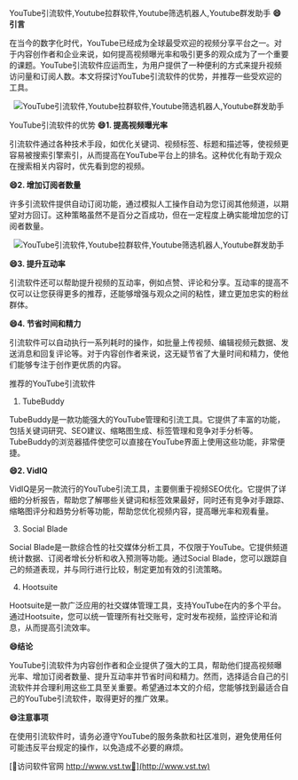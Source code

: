 YouTube引流软件,Youtube拉群软件,Youtube筛选机器人,Youtube群发助手
**😄引言**

在当今的数字化时代，YouTube已经成为全球最受欢迎的视频分享平台之一。对于内容创作者和企业来说，如何提高视频曝光率和吸引更多的观众成为了一个重要的课题。YouTube引流软件应运而生，为用户提供了一种便利的方式来提升视频访问量和订阅人数。本文将探讨YouTube引流软件的优势，并推荐一些受欢迎的工具。

 <center><img src="https://vst.tw/MP4/tuiguang/png/5.png" alt="YouTube引流软件,Youtube拉群软件,Youtube筛选机器人,Youtube群发助手"></center>

YouTube引流软件的优势
**😄1. 提高视频曝光率**

引流软件通过各种技术手段，如优化关键词、视频标签、标题和描述等，使视频更容易被搜索引擎索引，从而提高在YouTube平台上的排名。这种优化有助于观众在搜索相关内容时，优先看到您的视频。

**😄2. 增加订阅者数量**

许多引流软件提供自动订阅功能，通过模拟人工操作自动为您订阅其他频道，以期望对方回订。这种策略虽然不是百分之百成功，但在一定程度上确实能增加您的订阅者数量。

 <center><img src="https://vst.tw/MP4/tuiguang/png/0.png" alt="YouTube引流软件,Youtube拉群软件,Youtube筛选机器人,Youtube群发助手"></center>

**😄3. 提升互动率**

引流软件还可以帮助提升视频的互动率，例如点赞、评论和分享。互动率的提高不仅可以让您获得更多的推荐，还能够增强与观众之间的粘性，建立更加忠实的粉丝群体。

**😄4. 节省时间和精力**

引流软件可以自动执行一系列耗时的操作，如批量上传视频、编辑视频元数据、发送消息和回复评论等。对于内容创作者来说，这无疑节省了大量时间和精力，使他们能够专注于创作更优质的内容。

推荐的YouTube引流软件
1. TubeBuddy

TubeBuddy是一款功能强大的YouTube管理和引流工具。它提供了丰富的功能，包括关键词研究、SEO建议、缩略图生成、标签管理和竞争对手分析等。TubeBuddy的浏览器插件使您可以直接在YouTube界面上使用这些功能，非常便捷。

**😄2. VidIQ**

VidIQ是另一款流行的YouTube引流工具，主要侧重于视频SEO优化。它提供了详细的分析报告，帮助您了解哪些关键词和标签效果最好，同时还有竞争对手跟踪、缩略图评分和趋势分析等功能，帮助您优化视频内容，提高曝光率和观看量。

3. Social Blade

Social Blade是一款综合性的社交媒体分析工具，不仅限于YouTube。它提供频道统计数据、订阅者增长分析和收入预测等功能。通过Social Blade，您可以跟踪自己的频道表现，并与同行进行比较，制定更加有效的引流策略。

4. Hootsuite

Hootsuite是一款广泛应用的社交媒体管理工具，支持YouTube在内的多个平台。通过Hootsuite，您可以统一管理所有社交账号，定时发布视频，监控评论和消息，从而提高引流效率。

**😄结论**

YouTube引流软件为内容创作者和企业提供了强大的工具，帮助他们提高视频曝光率、增加订阅者数量、提升互动率并节省时间和精力。然而，选择适合自己的引流软件并合理利用这些工具至关重要。希望通过本文的介绍，您能够找到最适合自己的YouTube引流软件，取得更好的推广效果。

**😄注意事项**

在使用引流软件时，请务必遵守YouTube的服务条款和社区准则，避免使用任何可能违反平台规定的操作，以免造成不必要的麻烦。


[👻访问软件官网 http://www.vst.tw👻](http://www.vst.tw)
